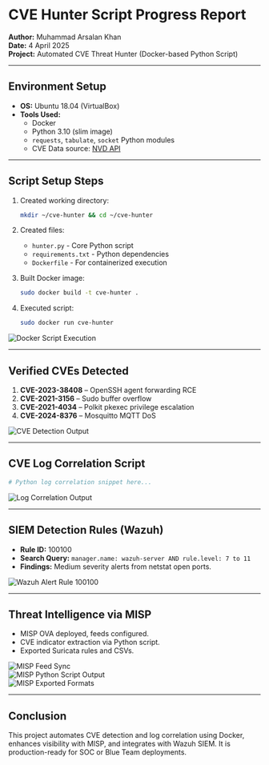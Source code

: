 # CVE Hunter Script Progress Report

**Author:** Muhammad Arsalan Khan  
**Date:** 4 April 2025  
**Project:** Automated CVE Threat Hunter (Docker-based Python Script)

---

## Environment Setup

- **OS:** Ubuntu 18.04 (VirtualBox)
- **Tools Used:**
  - Docker
  - Python 3.10 (slim image)
  - `requests`, `tabulate`, `socket` Python modules
  - CVE Data source: [NVD API](https://services.nvd.nist.gov/rest/json/cves/2.0)

---

## Script Setup Steps

1. Created working directory:
   ```bash
   mkdir ~/cve-hunter && cd ~/cve-hunter
   ```
2. Created files:
   - `hunter.py` - Core Python script
   - `requirements.txt` - Python dependencies
   - `Dockerfile` - For containerized execution

3. Built Docker image:
   ```bash
   sudo docker build -t cve-hunter .
   ```

4. Executed script:
   ```bash
   sudo docker run cve-hunter
   ```

![Docker Script Execution](./ThreatAutomationAssets/docker_run_output.png)

---

## Verified CVEs Detected

1. **CVE-2023-38408** – OpenSSH agent forwarding RCE  
2. **CVE-2021-3156** – Sudo buffer overflow  
3. **CVE-2021-4034** – Polkit pkexec privilege escalation  
4. **CVE-2024-8376** – Mosquitto MQTT DoS  

![CVE Detection Output](./ThreatAutomationAssets/cve_detection_output.png)

---

## CVE Log Correlation Script

```python
# Python log correlation snippet here...
```

![Log Correlation Output](./ThreatAutomationAssets/log_scan_output.png)

---

## SIEM Detection Rules (Wazuh)

- **Rule ID:** 100100  
- **Search Query:** `manager.name: wazuh-server AND rule.level: 7 to 11`  
- **Findings:** Medium severity alerts from netstat open ports.

![Wazuh Alert Rule 100100](./ThreatAutomationAssets/wazuh_rule_100100.png)

---

## Threat Intelligence via MISP

- MISP OVA deployed, feeds configured.
- CVE indicator extraction via Python script.
- Exported Suricata rules and CSVs.

![MISP Feed Sync](./ThreatAutomationAssets/misp_feed_sync.png)  
![MISP Python Script Output](./ThreatAutomationAssets/misp_api_script_output.png)  
![MISP Exported Formats](./ThreatAutomationAssets/misp_export_formats.png)

---

## Conclusion

This project automates CVE detection and log correlation using Docker, enhances visibility with MISP, and integrates with Wazuh SIEM. It is production-ready for SOC or Blue Team deployments.
